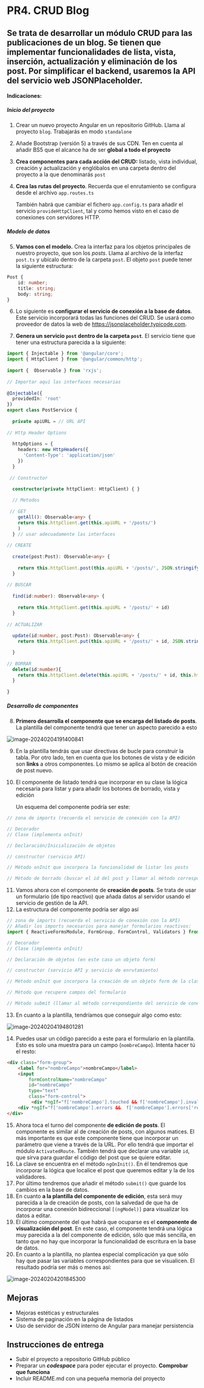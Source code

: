 # PR4. CRUD Blog

## Se trata de desarrollar un módulo CRUD para las publicaciones de un blog. Se tienen que implementar funcionalidades de lista, vista, inserción, actualización y eliminación de los post. Por simplificar el backend, usaremos la API del servicio web JSONPlaceholder.

#### Indicaciones:

##### Inicio del proyecto

1. Crear un nuevo proyecto Angular en un repositorio GitHub. Llama al proyecto `blog`. Trabajarás en modo `standalone`

2. Añade Bootstrap (versión 5) a través de sus CDN. Ten en cuenta al añadir BS5 que el alcance ha de ser **global a todo el proyecto**

3. **Crea componentes para cada acción del CRUD:** listado, vista individual, creación y actualización y englóbalos en una carpeta dentro del proyecto a la que denominarás `post`

4. **Crea las rutas del proyecto**. Recuerda que el enrutamiento se configura desde el archivo `app.routes.ts`

   También habrá que cambiar el fichero `app.config.ts` para añadir el servicio `provideHttpClient`, tal y como hemos visto en el caso de conexiones con servidores HTTP.

##### Modelo de datos

5. **Vamos con el modelo.** Crea la interfaz para los objetos principales de nuestro proyecto, que son los *posts*. Llama al archivo de la interfaz `post.ts` y ubícalo dentro de la carpeta `post`. El objeto `post` puede tener la siguiente estructura:

```ts
Post {
    id: number;
    title: string;
    body: string;
}
```

6. Lo siguiente es **configurar el servicio de conexión a la base de datos**. Este servicio incorporará todas las funciones del CRUD. Se usará como proveedor de datos la web de  https://jsonplaceholder.typicode.com.

7. **Genera un servicio `post` dentro de la carpeta `post`**. El servicio tiene que tener una estructura parecida a la siguiente:

```ts
import { Injectable } from '@angular/core';
import { HttpClient } from '@angular/common/http';
     
import {  Observable } from 'rxjs';
  
// Importar aquí las interfaces necesarias
  
@Injectable({
  providedIn: 'root'
})
export class PostService {
  
  private apiURL = // URL API
    
// Http Header Options
    
  httpOptions = {
    headers: new HttpHeaders({
      'Content-Type': 'application/json'
    })
  }
   
 // Constructor

  constructor(private httpClient: HttpClient) { }
    
  // Metodos
    
 // GET
	getAll(): Observable<any> {  
    return this.httpClient.get(this.apiURL + '/posts/')
    )
  } // usar adecuadamente las interfaces
    
// CREATE
    
  create(post:Post): Observable<any> {
  
    return this.httpClient.post(this.apiURL + '/posts/', JSON.stringify(post), this.httpOptions)
  }  
    
// BUSCAR
    
  find(id:number): Observable<any> {
  
    return this.httpClient.get(this.apiURL + '/posts/' + id)
  }
    
// ACTUALIZAR
    
  update(id:number, post:Post): Observable<any> {
    return this.httpClient.put(this.apiURL + '/posts/' + id, JSON.stringify(post), this.httpOptions)

  }
       
// BORRAR
  delete(id:number){
    return this.httpClient.delete(this.apiURL + '/posts/' + id, this.httpOptions)
  }
      
}
```

##### Desarrollo de componentes

8. **Primero desarrolla el componente que se encarga del listado de posts**. La plantilla del componente tendrá que tener un aspecto parecido a esto

![image-20240204191400841](./image/image-20240204191400841.png)

9. En la plantilla tendrás que usar directivas de bucle para construir la tabla. Por otro lado, ten en cuenta que los botones de vista y de edición son **links** a otros componentes. Lo mismo se aplica al botón de creación de post nuevo.

10. El componente de listado tendrá que incorporar en su clase la lógica necesaria para listar y para añadir los botones de borrado, vista y edición

	Un esquema del componente podría ser este:

```ts
// zona de imports (recuerda el servicio de conexión con la API)

// Decorador
// Clase (implementa onInit)

// Declaración/Inicialización de objetos

// constructor (servicio API)

// Método onInit que incorpora la funcionalidad de listar los posts

// Método de borrado (buscar el id del post y llamar al método correspondiente del servicio de conexión con la API)
```

11. Vamos ahora con el componente de **creación de posts**. Se trata de usar un formulario (de tipo reactivo) que añada datos al servidor usando el servicio de gestión de la API.
12. La estructura del componente podría ser algo así

```javascript
// zona de imports (recuerda el servicio de conexión con la API)
// Añadir los imports necesarios para manejar formularios reactivos:
import { ReactiveFormsModule, FormGroup, FormControl, Validators } from '@angular/forms';

// Decorador
// Clase (implementa onInit)

// Declaración de objetos (en este caso un objeto form)

// constructor (servicio API y servicio de enrutamiento)

// Método onInit que incorpora la creación de un objeto form de la clase FromGroup

// Método que recupere campos del formulario

// Método submit (llamar al método correspondiente del servicio de conexión con la API)
```

13. En cuanto a la plantilla, tendríamos que conseguir algo como esto:

![image-20240204194801281](./image/image-20240204194801281.png)

14. Puedes usar un código parecido a este para el formulario en la plantilla. Esto es solo una muestra para un campo (`nombreCampo`). Intenta hacer tú el resto:

```html
<div class="form-group">
    <label for="nombreCampo">nombreCampo</label>
    <input 
        formControlName="nombreCampo"
        id="nombreCampo" 
        type="text" 
        class="form-control">
         <div *ngIf="f['nombreCampo'].touched && f['nombreCampo'].invalid" class="alert alert-danger">
    <div *ngIf="f['nombreCampo'].errors && 	f['nombreCampo'].errors['required']"> nombreCampo no puede estar vacío </div>
</div>
```

15. Ahora toca el turno del componente **de edición de posts**. El componente es similar al de creación de posts, con algunos matices. El más importante es que este componente tiene que incorporar un parámetro que viene a través de la URL. Por ello tendrá que importar el módulo `ActivatedRoute`. También tendrá que declarar una variable `id`, que sirva para guardar el código del post que se quiere editar. 
16. La clave se encuentra en el método `ngOnInit()`. En él tendremos que incorporar la lógica que localice el post que queremos editar y la de los validadores.
17. Por último tendremos que añadir el método `submit()` que guarde los cambios en la base de datos.
18. En cuanto **a la plantilla del componente de edición**, esta será muy parecida a la de creación de posts, con la salvedad de que ha de incorporar una conexión bidireccional `[(ngModel)]` para visualizar los datos a editar.
19. El último componente del que habrá que ocuparse es el **componente de visualización del post**. En este caso, el componente tendrá una lógica muy parecida a la del componente de edición, sólo que más sencilla, en tanto que no hay que incorporar la funcionalidad de escritura en la base de datos.
20. En cuanto a la plantilla, no plantea especial complicación ya que sólo hay que pasar las variables correspondientes para que se visualicen. El resultado podría ser más o menos así:

![image-20240204201845300](./image/image-20240204201845300.png) 

## Mejoras

- Mejoras estéticas y estructurales
- Sistema de paginación en la página de listados
- Uso de servidor de JSON interno de Angular para manejar persistencia

## Instrucciones de entrega

- Subir el proyecto a repositorio GitHub público
- Preparar un ***codespace*** para poder ejecutar el proyecto. **Comprobar que funciona**
- Incluir README.md con una pequeña memoria del proyecto
